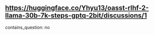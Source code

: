 ## https://huggingface.co/Yhyu13/oasst-rlhf-2-llama-30b-7k-steps-gptq-2bit/discussions/1

contains_question: no